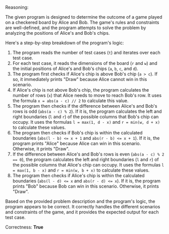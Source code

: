 Reasoning:

The given program is designed to determine the outcome of a game played on a checkered board by Alice and Bob. The game's rules and constraints are well-defined, and the program attempts to solve the problem by analyzing the positions of Alice's and Bob's chips.

Here's a step-by-step breakdown of the program's logic:

1.  The program reads the number of test cases (`t`) and iterates over each test case.
2.  For each test case, it reads the dimensions of the board (`r` and `w`) and the initial positions of Alice's and Bob's chips (`a`, `b`, `c`, and `d`).
3.  The program first checks if Alice's chip is above Bob's chip (`a > c`). If so, it immediately prints "Draw" because Alice cannot win in this scenario.
4.  If Alice's chip is not above Bob's chip, the program calculates the number of rows (`x`) that Alice needs to move to reach Bob's row. It uses the formula `x = abs(a - c) // 2` to calculate this value.
5.  The program then checks if the difference between Alice's and Bob's rows is odd (`abs(a - c) % 2`). If it is, the program calculates the left and right boundaries (`l` and `r`) of the possible columns that Bob's chip can occupy. It uses the formulas `l = max(1, d - x)` and `r = min(w, d + x)` to calculate these values.
6.  The program then checks if Bob's chip is within the calculated boundaries (`abs(l - b) <= x + 1` and `abs(r - b) <= x + 1`). If it is, the program prints "Alice" because Alice can win in this scenario. Otherwise, it prints "Draw".
7.  If the difference between Alice's and Bob's rows is even (`abs(a - c) % 2 == 0`), the program calculates the left and right boundaries (`l` and `r`) of the possible columns that Alice's chip can occupy. It uses the formulas `l = max(1, b - x)` and `r = min(w, b + x)` to calculate these values.
8.  The program then checks if Alice's chip is within the calculated boundaries (`abs(l - d) <= x` and `abs(r - d) <= x`). If it is, the program prints "Bob" because Bob can win in this scenario. Otherwise, it prints "Draw".

Based on the provided problem description and the program's logic, the program appears to be correct. It correctly handles the different scenarios and constraints of the game, and it provides the expected output for each test case.

Correctness: **True**